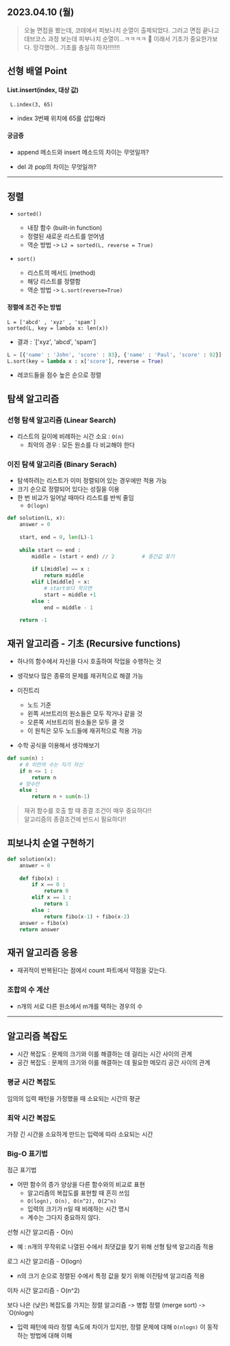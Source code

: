 ## 2023.04.10 (월)


> 오늘 면접을 봤는데, 코테에서 피보나치 순열이 출제되었다.
> 그러고 면접 끝나고 데브코스 과정 보는데 피부나치 순열이…ㅋㅋㅋㅋ 🥲 이래서 기초가 중요한가보다.
> 망각했어..
> 기초를 충실히 하자!!!!!!!


##  선형 배열 Point

####  List.insert(index, 대상 값)

```
 L.index(3, 65)
```
* index 3번째 위치에 65를 삽입해라

#### 궁금증
* append 메소드와 insert 메소드의 차이는 무엇일까?

* del 과 pop의 차이는 무엇일까?

---

## 정렬
* `sorted()`
    
    * 내장 함수 (built-in function)
    * 정렬된 새로운 리스트를 얻어냄
    * 역순 방법 -> ```L2 = sorted(L, reverse = True)```

* `sort()`

    * 리스트의 메서드 (method)
    * 해당 리스트를 정렬함
    * 역순 방법 -> ```L.sort(reverse=True)```

#### 정렬에 조건 주는 방법
```
L = ['abcd' , 'xyz' , 'spam']
sorted(L, key = lambda x: len(x))
```
* 결과 : `['xyz', 'abcd', 'spam']

```python
L = [{'name' : 'John', 'score' : 83}, {'name' : 'Paul', 'score' : 92}]
L.sort(key = lambda x : x['score'], reverse = True)
```
* 레코드들을 점수 높은 순으로 정렬

## 탐색 알고리즘

### 선형 탐색 알고리즘 (Linear Search)
* 리스트의 길이에 비례하는 시간 소요 : `O(n)`
    * 최악의 경우 : 모든 원소를 다 비교해야 한다

### 이진 탐색 알고리즘 (Binary Serach)
* 탐색하려는 리스트가 이미 정렬되어 있는 경우에만 적용 가능
* 크기 순으로 정렬되어 있다는 성질을 이용
* 한 번 비교가 일어날 때마다 리스트를 반씩 줄임
    * `O(logn)`
```python
def solution(L, x):
    answer = 0
    
    start, end = 0, len(L)-1
    
    while start <= end :
        middle = (start + end) // 2         # 중간값 찾기
        
        if L[middle] == x :
            return middle
        elif L[middle] < x: 
            # start보다 작으면
            start = middle +1
        else :
            end = middle - 1
    
    return -1
```

## 재귀 알고리즘 - 기초 (Recursive functions)

* 하나의 함수에서 자신을 다시 호출하여 작업을 수행하는 것
* 생각보다 많은 종류의 문제를 재귀적으로 해결 가능

* 이진트리
    * 노드 기준
    * 왼쪽 서브트리의 원소들은 모두 작거나 같을 것
    * 오른쪽 서브트리의 원소들은 모두 클 것
    * 이 원칙은 모두 노드들에 재귀적으로 적용 가능

* 수학 공식을 이용해서 생각해보기
```python
def sum(n) : 
    # 0 미만의 수는 자기 자신
    if n <= 1 :
        return n
    # 양수만
    else :
        return n + sum(n-1)
```
> 재귀 함수를 호출 할 때 종결 조건이 매우 중요하다!!    
알고리즘의 종결조건에 반드시 필요하다!!

## 피보나치 순열 구현하기
```python
def solution(x):
    answer = 0
    
    def fibo(x) :
        if x == 0 :
            return 0
        elif x == 1 : 
            return 1
        else :
            return fibo(x-1) + fibo(x-2)
    answer = fibo(x)
    return answer
```

## 재귀 알고리즘 응용

* 재귀적이 반복된다는 점에서 count 파트에서 약점을 갖는다.

### 조합의 수 계산
* n개의 서로 다른 원소에서 m개를 택하는 경우의 수


----
## 알고리즘 복잡도

* 시간 복잡도 : 문제의 크기와 이를 해결하는 데 걸리는 시간 사이의 관계
* 공간 복잡도 : 문제의 크기와 이를 해결하는 데 필요한 메모리 공간 사이의 관계


### 평균 시간 복잡도
임의의 입력 패턴을 가정했을 때 소요되는 시간의 평균
### 최악 시간 복잡도
가장 긴 시간을 소요하게 만드는 입력에 따라 소요되는 시간
### Big-O 표기법
점근 표기법
* 어떤 함수의 증가 양상을 다른 함수와의 비교로 표현
    * 알고리즘의 복잡도를 표현할 때 흔히 쓰임
    * `O(logn), O(n), O(n^2), O(2^n)`
    * 입력의 크기가 n일 때 비례하는 시간 명시
    * 계수는 그다지 중요하지 않다.

선형 시간 알고리즘 - O(n) 
* 예 : n개의 무작위로 나열된 수에서 최댓값을 찾기 위해 선형 탐색 알고리즘 적용

로그 시간 알고리즘 - O(logn)
* n의 크기 순으로 정렬된 수에서 특정 값을 찾기 위해 이진탐색 알고리즘 적용

이차 시간 알고리즘 - O(n^2)

보다 나은 (낮은) 복잡도를 가지는 정렬 알고리즘
-> 병합 정렬 (merge sort) -> `O(nlogn)
* 입력 패턴에 따라 정렬 속도에 차이가 있지만, 정렬 문제에 대해 `O(nlogn)` 이 동작하는 방법에 대해 이해
